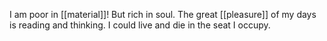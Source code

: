 I am poor in [[material]]! But rich in soul. The great [[pleasure]] of my days is reading and thinking. I could live and die in the seat I occupy.